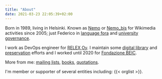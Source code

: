 ```yaml
---
title: "About"
date: 2021-03-23 22:05:39+02:00
---
```

Born in 1989, living in Helsinki. Known as [Nemo](https://wiki.wikimedia.it/wiki/Utente:Nemo) or [Nemo_bis](https://meta.wikimedia.org/wiki/User:Nemo_bis) for Wikimedia activities since 2005; just Federico in [language fora](http://www.achyra.org/cruscate/profile.php?mode=viewprofile&u=55) and [university governance](http://blog.federicoleva.eu/category/politica/universita/).

I work as DevOps engineer for [RELEX Oy](https://www.relexsolutions.com). I maintain some [digital library](https://archive.org/) and [preservation](http://archiveteam.org/index.php?title=WikiTeam) efforts and I worked until 2020 for [Fondazione BEIC](http://www.beic.it/en/).

More from me: [mailing lists](http://markmail.org/search/?q=from%3A%22Federico%20Leva%22), [books](https://www.anobii.com/nemobis/profile), [quotations](https://it.wikiquote.org/w/index.php?title=Speciale%3AContributi&contribs=user&target=Nemo+bis&namespace=0&&hideMinor=1).

I'm member or supporter of several entities including:
{{< orglist >}}.
